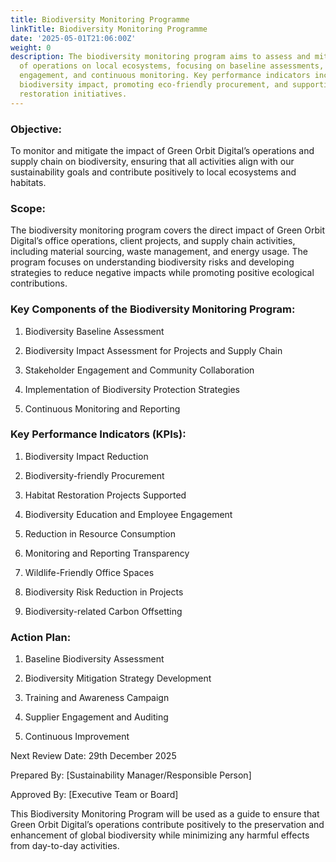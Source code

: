 ```yaml
---
title: Biodiversity Monitoring Programme
linkTitle: Biodiversity Monitoring Programme
date: '2025-05-01T21:06:00Z'
weight: 0
description: The biodiversity monitoring program aims to assess and mitigate the impact
  of operations on local ecosystems, focusing on baseline assessments, stakeholder
  engagement, and continuous monitoring. Key performance indicators include reducing
  biodiversity impact, promoting eco-friendly procurement, and supporting habitat
  restoration initiatives.
---
```



<!-- Unsupported block type: divider -->

### Objective:

To monitor and mitigate the impact of Green Orbit Digital’s operations and supply chain on biodiversity, ensuring that all activities align with our sustainability goals and contribute positively to local ecosystems and habitats.

### Scope:

The biodiversity monitoring program covers the direct impact of Green Orbit Digital’s office operations, client projects, and supply chain activities, including material sourcing, waste management, and energy usage. The program focuses on understanding biodiversity risks and developing strategies to reduce negative impacts while promoting positive ecological contributions.

### Key Components of the Biodiversity Monitoring Program:

1. Biodiversity Baseline Assessment

1. Biodiversity Impact Assessment for Projects and Supply Chain

1. Stakeholder Engagement and Community Collaboration

1. Implementation of Biodiversity Protection Strategies

1. Continuous Monitoring and Reporting

<!-- Unsupported block type: divider -->

### Key Performance Indicators (KPIs):

1. Biodiversity Impact Reduction

1. Biodiversity-friendly Procurement

1. Habitat Restoration Projects Supported

1. Biodiversity Education and Employee Engagement

1. Reduction in Resource Consumption

1. Monitoring and Reporting Transparency

1. Wildlife-Friendly Office Spaces

1. Biodiversity Risk Reduction in Projects

1. Biodiversity-related Carbon Offsetting

<!-- Unsupported block type: divider -->

### Action Plan:

1. Baseline Biodiversity Assessment

1. Biodiversity Mitigation Strategy Development

1. Training and Awareness Campaign

1. Supplier Engagement and Auditing

1. Continuous Improvement

<!-- Unsupported block type: divider -->

Next Review Date: 29th December 2025

Prepared By: [Sustainability Manager/Responsible Person]

Approved By: [Executive Team or Board]

<!-- Unsupported block type: divider -->

This Biodiversity Monitoring Program will be used as a guide to ensure that Green Orbit Digital’s operations contribute positively to the preservation and enhancement of global biodiversity while minimizing any harmful effects from day-to-day activities.